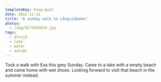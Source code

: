 ```yaml
---
templateKey: blog-post
date: 2012-11-11
title: 'A sunday walk to Långsjöbadet'
photos:
  - /img/8175492824.jpg
tags:
  - älvsjö
  - lake
  - water
  - autumn
---
```


Took a walk with Eva this grey Sunday. Came to a lake with a empty beach and came home with wet shoes. Looking forward to visit that beach in the summer instead.
